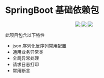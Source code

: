 # SpringBoot 基础依赖包

<p align="center">
	<a target="_blank" href="https://search.maven.org/artifact/net.wenzuo/springboot-base">
		<img src="https://img.shields.io/maven-central/v/net.wenzuo/springboot-base.svg?label=Maven%20Central" />
	</a>
	<a target="_blank" href="http://www.apache.org/licenses/LICENSE-2.0.txt">
		<img src="https://img.shields.io/badge/License-Apache%202.0-blue.svg" />
	</a>
	<a target="_blank" href="https://www.oracle.com/technetwork/java/javase/downloads/index.html">
		<img src="https://img.shields.io/badge/JDK-8+-blue.svg" />
	</a>
</p>

此项目包含以下特性

- json 序列化反序列常用配置
- 通用业务异常类
- 全局异常处理
- 请求日志打印
- 常用断言
